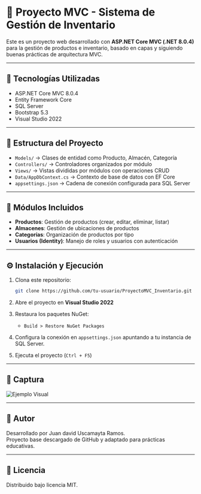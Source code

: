 # 🛒 Proyecto MVC - Sistema de Gestión de Inventario

Este es un proyecto web desarrollado con **ASP.NET Core MVC (.NET 8.0.4)** para la gestión de productos e inventario, basado en capas y siguiendo buenas prácticas de arquitectura MVC.

---

## 🔧 Tecnologías Utilizadas

- ASP.NET Core MVC 8.0.4
- Entity Framework Core
- SQL Server
- Bootstrap 5.3
- Visual Studio 2022

---

## 📁 Estructura del Proyecto

- `Models/` → Clases de entidad como Producto, Almacén, Categoría
- `Controllers/` → Controladores organizados por módulo
- `Views/` → Vistas divididas por módulos con operaciones CRUD
- `Data/AppDbContext.cs` → Contexto de base de datos con EF Core
- `appsettings.json` → Cadena de conexión configurada para SQL Server

---

## 🧩 Módulos Incluidos

- **Productos**: Gestión de productos (crear, editar, eliminar, listar)
- **Almacenes**: Gestión de ubicaciones de productos
- **Categorías**: Organización de productos por tipo
- **Usuarios (Identity)**: Manejo de roles y usuarios con autenticación

---

## ⚙️ Instalación y Ejecución

1. Clona este repositorio:
   ```bash
   git clone https://github.com/tu-usuario/ProyectoMVC_Inventario.git
   ```

2. Abre el proyecto en **Visual Studio 2022**

3. Restaura los paquetes NuGet:
   - `Build > Restore NuGet Packages`

4. Configura la conexión en `appsettings.json` apuntando a tu instancia de SQL Server.

5. Ejecuta el proyecto (`Ctrl + F5`)

---

## 📸 Captura

![Ejemplo Visual](https://cdn-icons-png.flaticon.com/512/1170/1170627.png)

---

## 🧠 Autor

Desarrollado por Juan david Uscamayta Ramos.  
Proyecto base descargado de GitHub y adaptado para prácticas educativas.

---

## 🪪 Licencia

Distribuido bajo licencia MIT.
